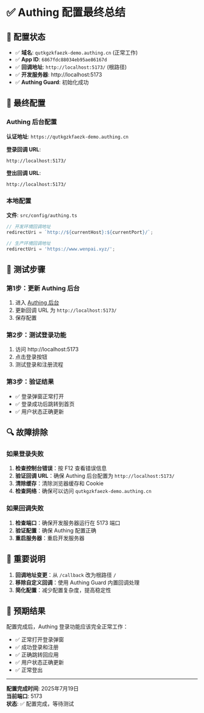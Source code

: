 # ✅ Authing 配置最终总结

## 🎯 配置状态

- ✅ **域名**: `qutkgzkfaezk-demo.authing.cn` (正常工作)
- ✅ **App ID**: `6867fdc88034eb95ae86167d`
- ✅ **回调地址**: `http://localhost:5173/` (根路径)
- ✅ **开发服务器**: http://localhost:5173
- ✅ **Authing Guard**: 初始化成功

## 🔧 最终配置

### Authing 后台配置

**认证地址**: `https://qutkgzkfaezk-demo.authing.cn`

**登录回调 URL**:
```
http://localhost:5173/
```

**登出回调 URL**:
```
http://localhost:5173/
```

### 本地配置

**文件**: `src/config/authing.ts`
```typescript
// 开发环境回调地址
redirectUri = `http://${currentHost}:${currentPort}/`;

// 生产环境回调地址
redirectUri = 'https://www.wenpai.xyz/';
```

## 🚀 测试步骤

### 第1步：更新 Authing 后台
1. 进入 [Authing 后台](https://console.authing.cn/console/6867fdc7b4558b8b92d8ea6d/application/self-built-apps/detail/6867fdc88034eb95ae86167d?app_detail_active_tab=quick_start)
2. 更新回调 URL 为 `http://localhost:5173/`
3. 保存配置

### 第2步：测试登录功能
1. 访问 http://localhost:5173
2. 点击登录按钮
3. 测试登录和注册流程

### 第3步：验证结果
- ✅ 登录弹窗正常打开
- ✅ 登录成功后跳转到首页
- ✅ 用户状态正确更新

## 🔍 故障排除

### 如果登录失败
1. **检查控制台错误**：按 F12 查看错误信息
2. **验证回调 URL**：确保 Authing 后台配置为 `http://localhost:5173/`
3. **清除缓存**：清除浏览器缓存和 Cookie
4. **检查网络**：确保可以访问 `qutkgzkfaezk-demo.authing.cn`

### 如果回调失败
1. **检查端口**：确保开发服务器运行在 5173 端口
2. **验证配置**：确保 Authing 配置正确
3. **重启服务器**：重启开发服务器

## 📝 重要说明

1. **回调地址变更**：从 `/callback` 改为根路径 `/`
2. **移除自定义回调**：使用 Authing Guard 内置回调处理
3. **简化配置**：减少配置复杂度，提高稳定性

## 🎉 预期结果

配置完成后，Authing 登录功能应该完全正常工作：
- ✅ 正常打开登录弹窗
- ✅ 成功登录和注册
- ✅ 正确跳转回应用
- ✅ 用户状态正确更新
- ✅ 正常登出

---

**配置完成时间**: 2025年7月19日  
**当前端口**: 5173  
**状态**: ✅ 配置完成，等待测试 